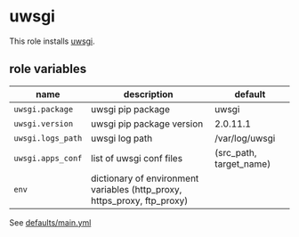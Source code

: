 # uwsgi

This role installs [uwsgi](https://projects.unbit.it/uwsgi/).

## role variables

|name|description|default|
|----|-----------|-------|
|`uwsgi.package`|uwsgi pip package|uwsgi|
|`uwsgi.version`|uwsgi pip package version|2.0.11.1|
|`uwsgi.logs_path`|uwsgi log path|/var/log/uwsgi|
|`uwsgi.apps_conf`|list of uwsgi conf files|<empty> (src_path, target_name)|
|`env`|dictionary of environment variables (http_proxy, https_proxy, ftp_proxy)||

See [defaults/main.yml](https://github.com/ryankanno/ansible-roles/blob/master/uwsgi/defaults/main.yml)

